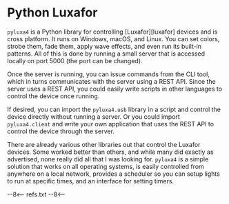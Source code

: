 # Python Luxafor

`pyluxa4` is a Python library for controlling [Luxafor][luxafor] devices and is cross platform. It runs on Windows,
macOS, and Linux. You can set colors, strobe them, fade them, apply wave effects, and even run its built-in patterns.
All of this is done by running a small server that is accessed locally on port 5000 (the port can be changed).

Once the server is running, you can issue commands from the CLI tool, which in turns communicates with the server using
a REST API. Since the server uses a REST API, you could easily write scripts in other languages to control the device
once running.

If desired, you can import the `pyluxa4.usb` library in a script and control the device directly without running a
server. Or you could import `pyluxa4.client` and write your own application that uses the REST API to control the device
through the server.

There are already various other libraries out that control the Luxafor devices. Some worked better than others, and
while many did exactly as advertised, none really did all that I was looking for. `pyluxa4` is a simple solution that
works on all operating systems, is easily controlled from anywhere on a local network, provides a scheduler so you can
setup lights to run at specific times, and an interface for setting timers.

--8<--
refs.txt
--8<--
